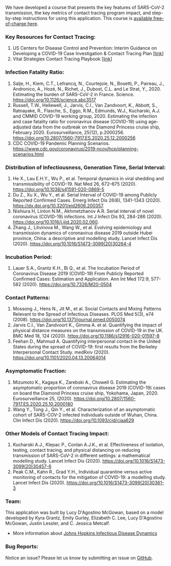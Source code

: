 We have developed a course that presents the key features of SARS-CoV-2 transmission, the key metrics of contact tracing program impact, and step-by-step instructions for using this application. This course is [available free-of-charge here](https://coursera.org/share/23994d39b121158bafd9b2203947fcc6).

### Key Resources for Contact Tracing:

1. US Centers for Disease Control and Prevention: Interim Guidance on Developing a COVID-19 Case Investigation & Contact Tracing Plan [[link](https://www.cdc.gov/coronavirus/2019-ncov/php/contact-tracing/contact-tracing-plan/overview.html)]
2. Vital Strategies Contact Tracing Playbook [[link](https://contacttracingplaybook.resolvetosavelives.org/)]

### Infection Fatality Ratio:

1. Salje, H., Kiem, C.T., Lefrancq, N., Courtejoie, N., Bosetti, P., Paireau, J., Andronico, A., Hozé, N., Richet, J., Dubost, C.L. and Le Strat, Y., 2020. Estimating the burden of SARS-CoV-2 in France. Science. https://doi.org/10.1126/science.abc3517  
2. Russell, T.W., Hellewell, J., Jarvis, C.I., Van Zandvoort, K., Abbott, S., Ratnayake, R., Flasche, S., Eggo, R.M., Edmunds, W.J., Kucharski, A.J. and CMMID COVID-19 working group, 2020. Estimating the infection and case fatality ratio for coronavirus disease (COVID-19) using age-adjusted data from the outbreak on the Diamond Princess cruise ship, February 2020. Eurosurveillance, 25(12), p.2000256. https://doi.org/10.2807/1560-7917.ES.2020.25.12.2000256  
3. CDC COVID-19 Pandemic Planning Scenarios. https://www.cdc.gov/coronavirus/2019-ncov/hcp/planning-scenarios.html

### Distribution of Infectiousness, Generation Time, Serial Interval:

1. He X., Lau E.H.Y., Wu P., et al. Temporal dynamics in viral shedding and transmissibility of COVID-19. Nat Med 26, 672–675 (2020). https://doi.org/10.1038/s41591-020-0869-5
2. Du Z., Xu X., Wu Y., et al. Serial Interval of COVID-19 among Publicly Reported Confirmed Cases. Emerg Infect Dis 26(6), 1341-1343 (2020). https://dx.doi.org/10.3201/eid2606.200357.
3. Nishiura H, Linton N.M., Akhmetzhanov A.R. Serial interval of novel coronavirus (COVID-19) infections. Int J Infect Dis 93, 284-286 (2020). https://doi.org/10.1016/j.ijid.2020.02.060.
4. Zhang J., Litvinova M., Wang W., et al. Evolving epidemiology and transmission dynamics of
coronavirus disease 2019 outside Hubei province, China: a descriptive and modelling study. Lancet Infect Dis (2020). https://doi.org/10.1016/S1473-3099(20)30264-4

### Incubation Period:

1. Lauer S.A., Grantz K.H., Bi Q., et al. The Incubation Period of Coronavirus Disease 2019 (COVID-19) From Publicly Reported Confirmed Cases: Estimation and Application. Ann Int Med 172:9, 577-582 (2020). https://doi.org/10.7326/M20-0504

### Contact Patterns:

1. Mossong J., Hens N., Jit M., et al. Social Contacts and Mixing Patterns Relevant to the Spread of Infectious Diseases. PLOS Med 5(3), e74 (2008). https://doi.org/10.1371/journal.pmed.0050074
2. Jarvis C.I., Van Zandvoort K., Gimma A. et al. Quantifying the impact of physical distance measures on the transmission of COVID-19 in the UK. BMC Med 18, 124 (2020). https://doi.org/10.1186/s12916-020-01597-8
3. Feehan D., Mahmud A. Quantifying interpersonal contact in the United States during the spread of COVID-19: first results from the Berkeley Interpersonal Contact Study. medRxiv (2020). https://doi.org/10.1101/2020.04.13.20064014

### Asymptomatic Fraction:

1. Mizumoto K., Kagaya K., Zarebski A., Chowell G. Estimating the asymptomatic proportion of coronavirus disease 2019 (COVID-19) cases on board the Diamond Princess cruise ship, Yokohama, Japan, 2020. Eurosurveillance 25, (2020). https://doi.org/10.2807/1560-7917.ES.2020.25.10.2000180
2. Wang Y., Tong J., Qin Y., et al. Characterization of an asymptomatic cohort of SARS-COV-2 infected individuals outside of Wuhan, China. Clin Infect Dis (2020). https://doi.org/10.1093/cid/ciaa629

### Other Models of Contact Tracing Impact:

1. Kucharski A.J., Klepac P., Conlan A.J.K., et al. Effectiveness of isolation, testing, contact tracing, and physical distancing on reducing transmission of SARS-CoV-2 in different settings: a mathematical modelling study. Lancet Infect Dis (2020). https://doi.org/10.1016/S1473-3099(20)30457-6
2. Peak C.M., Kahn R., Grad Y.H., Individual quarantine versus active monitoring of contacts
for the mitigation of COVID-19: a modelling study. Lancet Infect Dis (2020). https://doi.org/10.1016/S1473-3099(20)30361-3

### Team:

This application was built by Lucy D'Agostino McGowan, based on a model developed by Kyra Grantz, Emily Gurley, Elizabeth C. Lee, Lucy D'Agostino McGowan, Justin Lessler, and C. Jessica Metcalf. 

<!--* More [details on the model can be found here](link).-->
* More information about [Johns Hopkins Infectious Disease Dynamics](http://www.iddynamics.jhsph.edu)

### Bug Reports:

Notice an issue? Please let us know by submitting an issue on [GitHub](https://github.com/HopkinsIDD/ConTESSA/issues).
